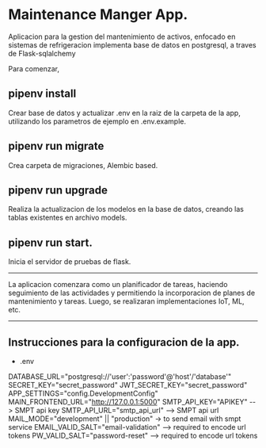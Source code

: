 # Maintenance Manger App.

Aplicacion para la gestion del mantenimiento de activos, enfocado en sistemas de refrigeracion
implementa base de datos en postgresql, a traves de Flask-sqlalchemy

Para comenzar,

## pipenv install

Crear base de datos y actualizar .env en la raiz de la carpeta de la app, utilizando los parametros de ejemplo en
.env.example. 

## pipenv run migrate

Crea carpeta de migraciones, Alembic based.

## pipenv run upgrade

Realiza la actualizacion de los modelos en la base de datos, creando las tablas existentes en archivo models.

## pipenv run start.

Inicia el servidor de pruebas de flask. 

---

La aplicacion comenzara como un planificador de tareas, haciendo seguimiento de las actividades y permitiendo la
incorporacion de planes de mantenimiento y tareas. Luego, se realizaran implementaciones IoT, ML, etc.

--- 

## Instrucciones para la configuracion de la app.

* .env

DATABASE_URL="postgresql://'user':'password'@'host'/'database'"
SECRET_KEY="secret_password"
JWT_SECRET_KEY="secret_password"
APP_SETTINGS="config.DevelopmentConfig"
MAIN_FRONTEND_URL="http://127.0.0.1:5000"
SMTP_API_KEY="APIKEY" --> SMPT api key
SMTP_API_URL="smtp_api_url" --> SMPT api url
MAIL_MODE="development" || "production" -> to send email with smpt service
EMAIL_VALID_SALT="email-validation" --> required to encode url tokens
PW_VALID_SALT="password-reset" --> required to encode url tokens